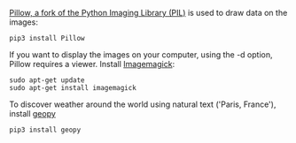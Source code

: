 [Pillow, a fork of the Python Imaging Library (PIL)](https://pillow.readthedocs.io/en/stable/) is used to draw data on the images:
```
pip3 install Pillow
```

If you want to display the images on your computer, using the -d option, Pillow requires a viewer. Install [Imagemagick](https://imagemagick.org/script/download.php): 
```
sudo apt-get update
sudo apt-get install imagemagick
```

To discover weather around the world using natural text ('Paris, France'), install [geopy](https://geopy.readthedocs.io/en/stable/)
```
pip3 install geopy
```
